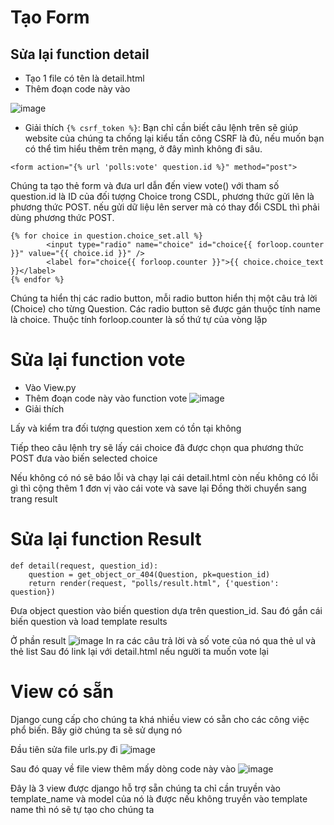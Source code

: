 # Tạo Form
## Sửa lại function detail
- Tạo 1 file có tên là detail.html
- Thêm đoạn code này vào

![image](https://user-images.githubusercontent.com/45547213/51294911-b00aaa80-1a47-11e9-8eaa-cc06652d65ee.png)

- Giải thích
`{% csrf_token %}`: Bạn chỉ cần biết câu lệnh trên sẽ giúp website của chúng ta chống lại kiểu tấn công CSRF là đủ,
nếu muốn bạn có thể tìm hiểu thêm trên mạng, ở đây mình không đi sâu.

`<form action="{% url 'polls:vote' question.id %}" method="post">`

Chúng ta tạo thẻ form và đưa url dẫn đến view vote() với tham số question.id là ID của đối tượng Choice trong CSDL,
phương thức gửi lên là phương thức POST. 
nếu gửi dữ liệu lên server mà có thay đổi CSDL thì phải dùng phương thức POST.
```
{% for choice in question.choice_set.all %}
        <input type="radio" name="choice" id="choice{{ forloop.counter }}" value="{{ choice.id }}" />
        <label for="choice{{ forloop.counter }}">{{ choice.choice_text }}</label>
{% endfor %}
```
Chúng ta hiển thị các radio button, mỗi radio button hiển thị một câu trả lời (Choice) cho từng Question. 
Các radio button sẽ được gán thuộc tính name là choice. Thuộc tính forloop.counter là số thứ tự của vòng lặp

# Sửa lại function vote
- Vào View.py
- Thêm đoạn code này vào function vote
![image](https://user-images.githubusercontent.com/45547213/51302238-5ebce400-1a64-11e9-8426-8a39ba6d8eb1.png)
 - Giải thích

Lấy và kiểm tra đối tượng question xem có tồn tại không

Tiếp theo câu lệnh try sẽ lấy cái choice đã được chọn qua phương thức POST đưa vào biến selected choice 

Nếu không có nó sẽ báo lỗi và chạy lại cái detail.html còn nếu không có lỗi gì thì cộng thêm 1 đơn vị vào cái vote và save lại
Đồng thời chuyển sang trang result  

# Sửa lại function Result
```
def detail(request, question_id):
    question = get_object_or_404(Question, pk=question_id)
    return render(request, "polls/result.html", {'question': question})
```

Đưa object question vào biến question dựa trên question_id. Sau đó gắn cái biến question và load template results

Ở phần result 
![image](https://user-images.githubusercontent.com/45547213/51303238-5ade9100-1a67-11e9-844c-0f03895b0b3a.png)
In ra các câu trả lời và số vote của nó qua thẻ ul và thẻ list
Sau đó link lại với detail.html nếu người ta muốn vote lại


# View có sẵn
Django cung cấp cho chúng ta khá nhiều view có sẵn cho các công việc phổ biến. Bây giờ chúng ta sẽ sử dụng nó

Đầu tiên sửa file urls.py đi
![image](https://user-images.githubusercontent.com/45547213/51304234-27e9cc80-1a6a-11e9-9af2-796da6615a13.png)

Sau đó quay về file view thêm mấy dòng code này vào
![image](https://user-images.githubusercontent.com/45547213/51304378-975fbc00-1a6a-11e9-927f-4966204add0d.png)

Đây là 3 view được django hỗ trợ sẵn
chúng ta chỉ cần truyền vào template_name và model của nó là được nếu không truyền vào template name thì nó sẽ tự tạo cho chúng ta
















